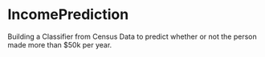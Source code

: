 # IncomePrediction

Building a Classifier from Census Data to predict whether or not the person made more than $50k per year.
